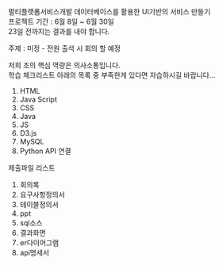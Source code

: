 멀티플랫폼서비스개발 데이터베이스를 활용한 UI기반의 서비스 만들기  
프로젝트 기간 : 6월 8일 ~ 6월 30일  
23일 전까지는 결과를 내야 합니다.

주제 : 미정 - 전원 출석 시 회의 할 예정

저희 조의 핵심 역량은 의사소통입니다.  
학습 체크리스트
아래의 목록 중 부족한게 있다면 자습하시길 바랍니다...

1. HTML
2. Java Script
3. CSS
4. Java
5. JS
6. D3.js
7. MySQL
8. Python API 연결

제출파일 리스트

1. 회의록
2. 요구사항정의서
3. 테이블정의서
4. ppt
5. sql소스
6. 결과화면
7. er다이어그램
8. api명세서
